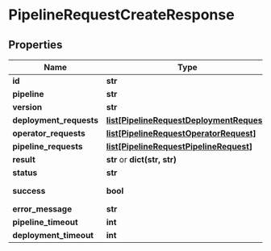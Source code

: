 # PipelineRequestCreateResponse

## Properties
Name | Type | Notes
------------ | ------------- | -------------
**id** | **str** |
**pipeline** | **str** | [optional]
**version** | **str** |
**deployment_requests** | [**list[PipelineRequestDeploymentRequest]**](PipelineRequestDeploymentRequest.md) |
**operator_requests** | [**list[PipelineRequestOperatorRequest]**](PipelineRequestOperatorRequest.md) |
**pipeline_requests** | [**list[PipelineRequestPipelineRequest]**](PipelineRequestPipelineRequest.md) |
**result** | **str** or **dict(str, str)** | [optional]
**status** | **str** |
**success** | **bool** | [optional] [deprecated]
**error_message** | **str** | [optional]
**pipeline_timeout** | **int** | [optional]
**deployment_timeout** | **int** | [optional]


